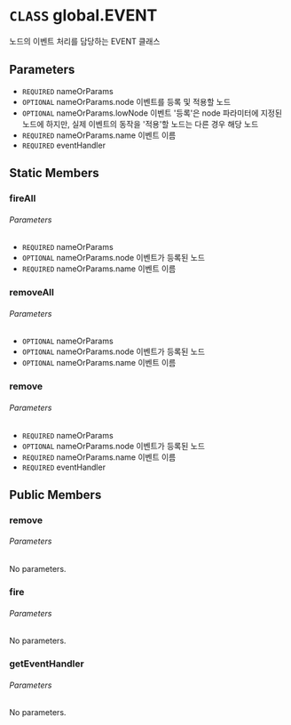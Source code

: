 # `CLASS` global.EVENT
노드의 이벤트 처리를 담당하는 EVENT 클래스

## Parameters
* `REQUIRED` nameOrParams 
* `OPTIONAL` nameOrParams.node		이벤트를  등록 및 적용할 노드
* `OPTIONAL` nameOrParams.lowNode	이벤트  '등록'은 node 파라미터에 지정된 노드에 하지만, 실제 이벤트의 동작을 '적용'할 노드는 다른 경우 해당 노드
* `REQUIRED` nameOrParams.name		이벤트  이름
* `REQUIRED` eventHandler 

## Static Members

### fireAll
###### Parameters
* `REQUIRED` nameOrParams 
* `OPTIONAL` nameOrParams.node	이벤트가  등록된 노드
* `REQUIRED` nameOrParams.name	이벤트  이름

### removeAll
###### Parameters
* `OPTIONAL` nameOrParams 
* `OPTIONAL` nameOrParams.node	이벤트가  등록된 노드
* `OPTIONAL` nameOrParams.name	이벤트  이름

### remove
###### Parameters
* `REQUIRED` nameOrParams 
* `OPTIONAL` nameOrParams.node	이벤트가  등록된 노드
* `REQUIRED` nameOrParams.name	이벤트  이름
* `REQUIRED` eventHandler 

## Public Members

### remove
###### Parameters
No parameters.

### fire
###### Parameters
No parameters.

### getEventHandler
###### Parameters
No parameters.
